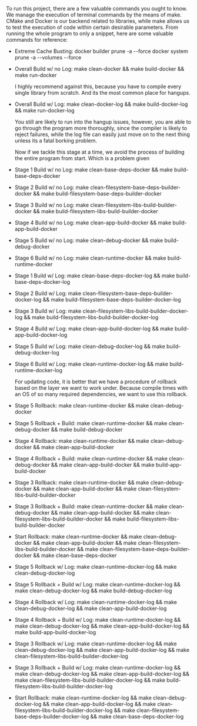 To run this project, there are a few valuable commands you ought to know.
We manage the execution of terminal commands by the means of make. CMake
and Docker is our backend related to libraries, while make allows us to
test the execution of code within certain desirable parameters. From
running the whole program to only a snippet, here are some valuable
commands for reference:

- Extreme Cache Busting:
docker builder prune -a --force
docker system prune -a --volumes --force

- Overall Build w/ no Log:
make clean-docker && make build-docker && make run-docker

    I highly recommend against this, because you have to compile every
    single library from scratch. And its the most common place for hangups.

- Overall Build w/ Log:
make clean-docker-log && make build-docker-log && make run-docker-log 

    You still are likely to run into the hangup issues, however, you
    are able to go through the program more thoroughly, since the compiler
    is likely to reject failures, while the log file can easily just move
    on to the next thing unless its a fatal borking problem.




    Now if we tackle this stage at a time, we avoid the process of building
    the entire program from start. Which is a problem given


- Stage 1 Build w/ no Log:
make clean-base-deps-docker && make build-base-deps-docker 

- Stage 2 Build w/ no Log:
make clean-filesystem-base-deps-builder-docker && make build-filesystem-base-deps-builder-docker

- Stage 3 Build w/ no Log: 
make clean-filesystem-libs-build-builder-docker && make build-filesystem-libs-build-builder-docker

- Stage 4 Build w/ no Log:
make clean-app-build-docker && make build-app-build-docker

- Stage 5 Build w/ no Log:
make clean-debug-docker && make build-debug-docker

- Stage 6 Build w/ no Log:
make clean-runtime-docker && make build-runtime-docker

- Stage 1 Build w/ Log:
make clean-base-deps-docker-log && make build-base-deps-docker-log

- Stage 2 Build w/ Log:
make clean-filesystem-base-deps-builder-docker-log && make build-filesystem-base-deps-builder-docker-log

- Stage 3 Build w/ Log: 
make clean-filesystem-libs-build-builder-docker-log && make build-filesystem-libs-build-builder-docker-log

- Stage 4 Build w/ Log:
make clean-app-build-docker-log && make build-app-build-docker-log

- Stage 5 Build w/ Log:
make clean-debug-docker-log && make build-debug-docker-log

- Stage 6 Build w/ Log:
make clean-runtime-docker-log && make build-runtime-docker-log

    For updating code, it is better that we have a procedure of rollback
    based on the layer we want to work under. Because compile times with
    an OS of so many required dependencies, we want to use this rollback.

- Stage 5 Rollback:
make clean-runtime-docker && make clean-debug-docker

- Stage 5 Rollback + Build:
make clean-runtime-docker && make clean-debug-docker && make build-debug-docker

- Stage 4 Rollback:
make clean-runtime-docker && make clean-debug-docker && 
make clean-app-build-docker

- Stage 4 Rollback + Build:
make clean-runtime-docker && make clean-debug-docker && 
make clean-app-build-docker && make build-app-build-docker

- Stage 3 Rollback:
make clean-runtime-docker && make clean-debug-docker && 
make clean-app-build-docker && make clean-filesystem-libs-build-builder-docker

- Stage 3 Rollback + Build:
make clean-runtime-docker && make clean-debug-docker && 
make clean-app-build-docker && make clean-filesystem-libs-build-builder-docker &&
make build-filesystem-libs-build-builder-docker

- Start Rollback:
make clean-runtime-docker && make clean-debug-docker && 
make clean-app-build-docker && make clean-filesystem-libs-build-builder-docker &&
make clean-filesystem-base-deps-builder-docker && make clean-base-deps-docker

- Stage 5 Rollback w/ Log:
make clean-runtime-docker-log && make clean-debug-docker-log

- Stage 5 Rollback + Build w/ Log:
make clean-runtime-docker-log && make clean-debug-docker-log && make build-debug-docker-log

- Stage 4 Rollback w/ Log:
make clean-runtime-docker-log && make clean-debug-docker-log && 
make clean-app-build-docker-log

- Stage 4 Rollback + Build w/ Log:
make clean-runtime-docker-log && make clean-debug-docker-log && 
make clean-app-build-docker-log && make build-app-build-docker-log

- Stage 3 Rollback w/ Log:
make clean-runtime-docker-log && make clean-debug-docker-log && 
make clean-app-build-docker-log && make clean-filesystem-libs-build-builder-docker-log

- Stage 3 Rollback + Build w/ Log:
make clean-runtime-docker-log && make clean-debug-docker-log && 
make clean-app-build-docker-log && make clean-filesystem-libs-build-builder-docker-log &&
make build-filesystem-libs-build-builder-docker-log

- Start Rollback:
make clean-runtime-docker-log && make clean-debug-docker-log && 
make clean-app-build-docker-log && make clean-filesystem-libs-build-builder-docker-log &&
make clean-filesystem-base-deps-builder-docker-log && make clean-base-deps-docker-log

